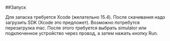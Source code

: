 ##Запуск

Для запаска требуется Xcode (желательно 15.4). После скачивания надо загрузить SDK (Xcode это предложет). Возможно потребутся перезагрузка mac. После этого требуется выбрать simulator или подключенное устройство через провод, а затем нажать кнопку Run.

